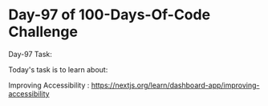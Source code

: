 # Day-97 of 100-Days-Of-Code Challenge

Day-97 Task:

Today's task is to learn about: 

Improving Accessibility : https://nextjs.org/learn/dashboard-app/improving-accessibility
